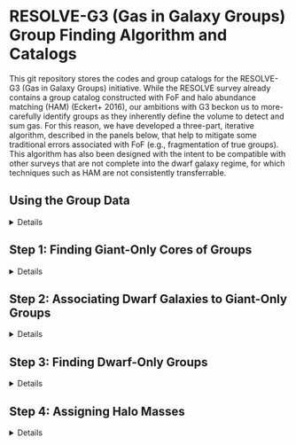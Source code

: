 # RESOLVE-G3 (Gas in Galaxy Groups) Group Finding Algorithm and Catalogs

This git repository stores the codes and group catalogs for the RESOLVE-G3 (Gas in Galaxy Groups) initiative. While the RESOLVE survey already contains a group catalog  constructed with FoF and halo abundance matching (HAM) (Eckert+ 2016), our ambitions with G3 beckon us to more-carefully identify groups as they inherently define the volume to detect and sum gas. For this reason, we have developed a three-part, iterative algorithm, described in the panels below, that help to mitigate some traditional errors associated with FoF (e.g., fragmentation of true groups). This algorithm has also been designed with the intent to be compatible with other surveys that are not complete into the dwarf galaxy regime, for which techniques such as HAM are not consistently transferrable. 


## Using the Group Data
<details>

We provide galaxy catalogs containing group information from three group-finding selection criteria: a luminosity-selected group catalog, a stellar mass-selected group catalog,and a baryonic mass-selected (M* + 1.4MHI) group catalog. In addition to the names of variables standard in the RESOLVE and ECO databases, the following columns describe the new groups:

* `g3grp_*`: group ID number of galaxy following the group idenitification procedure described below.
* `g3grpngi_*`: number of giant galaxies in group (from step 1 below). If `g3grpngi_*=0`, it is a dwarf-only group.
* `g3grpndw_*`: number of dwarf galaxies in group (from steps 2 or 3 below). The total number of group numbers can be calculated as `grpngi_* + grpndw_*`.  
* `g3grpradeg_*`: right-ascension of group center in decimal degrees
* `g3grpdedeg_*`: declination of group center in decimal degrees
* `g3grpcz_*`: Local Group-corrected velocity of group center in km/s
* `g3logmh_*`: abundance-matched log halo mass (m200b) assuming h=0.7
* `g3rvir_*`: theoretical group virial radius, in arcseconds, from halo mass (337b convention, i.e. NOT r200b)
* `g3rproj_*`: observational group projected radius, in arcseconds, calculated as 75th percentile radius of giant and dwarf members
* `g3router_*`: distance to outermost group member, in arcseconds, from the group center
* `g3fc_*`: 1/0 central flag, defined as the most luminous or massive group galaxy.

The wildcard `*` must be replaced with `l`, `s`, or `b` to indicate your choice of group catalog - luminosity, stellar, or baryonic selected. All variables are set to -99 if the galaxy was not included in group finding.

Note: Positions of group centers -- `g3grpradeg`, `g3grpdedeg`, `g3grpcz` -- are calculated by establishing Cartesian coordinates for each galaxy member based on their individual Local-Group corrected `cz`. The group center is calculated in Cartesian coordinates, averaging (unweighted) the `x`,`y`,`z` values of each giant or dwarf group member. The group center in Cartesian coordinates is then translated back to RA, declination, and redshift. 


</details>

## Step 1: Finding Giant-Only Cores of Groups
<details>

In the first step of the group finder, we use friends-of-friends (FoF)  to locate groups of giant galaxies. We place our definition of the giant-dwarf divide at the cusp in<a href="users.castle.unc.edu/~zhutchen/dwarfgiantdivide_stellar.jpg">M*-L relation</a>, which occurs at log stellar mass ~9.5. This mass is approximately equal to the gas-richness threshold scale in stellar mass (Eckert+ 2016). For baryonic mass, we look at the <a href="users.castle.unc.edu/~zhutchen/dwarfgiantdivide_baryonic.jpg">correlation between r-band luminosity and baryonic mass </a>, and divide dwarfs from giants at its intersection with `M_r = -19.4` (which defined the M*-L cusp).


Therefore our selection criteria for giant-only FoF are:

* Luminosity-selected ECO/RESOLVE-A: `M_r<=-19.4`, `2530 < cz [km/s] < 7470`
* Luminosity-selected RESOLVE-B: `M_r<=-19.4`, `4250 < cz [km/s] < 7250` 
* Stellar mass-selected ECO/RESOLVE-A: `log(Mstar)>=9.5`, `2530 < cz [km/s] < 7470`
* Stellar mass-selected RESOLVE-B: `log(Mstar)>=9.5`, `4250 < cz [km/s] < 7250`
* Baryonic mass-selected ECO/RESOLVE-A: `log(Mbary)>=9.9`, `2530 < cz [km/s] < 7470`
* Baryonic mass-seleted RESOLVE-B: `log(Mbary)>=9.9`, `4250 < cz [km/s] < 7250`


We employ an adaptive linking strategy during this giant-only FoF procedure, inspired by Robotham et al. (2011) and its volume-limited application in Mummery (2018, PhD thesis). We use line-of-sight b<sub>LOS</sub> and transverse b<sub>&#8869;</sub> linking multipliers of 1.1 and 0.07, respectively, as these are optimized for the study of galaxy environment (Duarte & Mamon, 2014). In a standard FoF approach, these values are multiplied by the mean separation of galaxies, s<sub>0</sub>=(V/N)<sup>1/3</sup>, and are used as linking lengths. Here we assign a different value of `s` to every galaxy, measured instead by the number density of galaxies which are greater than or equal to their luminosity or mass. We then look at the median value of `s` over all galaxies and scale all `s` values such that the median is retained at the original s<sub>0</sub>=(V/N)<sup>1/3</sup>. The figure below shows how the value of `s` varies with absolute magnitude. We obtain `s` values for ECO and RESOLVE-B using a model fit, to (a) smooth noise in ECO brightward of ~-23, and (b) control for cosmic variance in the RESOLVE-B volume. The fit is recomputed on stellar or baryonic mass for their respective samples. This adaptive approach ensures that the linking length rises with galaxy luminosity/stellar mass and therefore reduces fragmentation of identified groups. The shape of the curve is determined by the galaxy luminosity/mass distribution, so this curve could be extended to other surveys given that ECO is resilient to cosmic variance. 

![Separation for Giant Galaxies in FoF](images/meansep_M_r_plot.jpg)

At the end of step 1, we have a set of giant-only groups. All dwarfs have yet to be tested for group membership. The figure below shows the multiplicity function for these giant-only groups, based on the luminosity-selected catalog.

![Mult Function for Giant-Only Groups](images/giantonlymult.jpg) 

</details>

## Step 2: Associating Dwarf Galaxies to Giant-Only Groups
<details>

The next step is associate dwarf galaxies into the giant-only groups. To do so, we use the individual relative projected radii and peculiar velocities of giants to calibrate search boundaries for dwarfs. The figure below shows this calibration as a function of giant-only group N, allowing us to avoid halo mass estimates (which are problematic for high-z LADUMA work). An analagous calibration is done in velocity, but it is not shown here for brevity.


![Group boundary calibration](images/rproj_calibration_assoc.jpg)

The fit to medians, binned by giant-only group N, of the projected radii and velocities are shown in the blue line. The green dash-dotted line shows the optimal radii for associating dwarf galaxies, 3R<sub>proj</sub><sup>fit</sup> (or 4.5v<sub>proj</sub><sup>fit</sup> in velocity), because it is the radius that would enclose nearly-all giant galaxies if their groups were stacked at fixed N. Therefore, if a dwarf galaxy fills within  3R<sub>proj</sub><sup>fit</sup> and 4.5v<sub>proj</sub><sup>fit</sup> of a giant-only FoF group, we associate the dwarf as a group member. The cartoon below illustrates this concept. 

<img src="images/assocdiagram2.jpeg" width="500" align='center'/>



</details>

## Step 3: Finding Dwarf-Only Groups
<details>

With dwarf galaxies now associated to giant-only groups, we have a catalog of "giant+dwarf" groups, and the remaining step in the group finder is to search for dwarf-only groups -- groups that would have been missed because they do not contain a giant galaxy to be associated with. We have written an algorithm called "iterative combination" to perform this step. This algorithm uses an iterative approach, trying to merge nearest-neighbor pairs of "potential groups" based on the sizes of similarly-luminous giant+dwarf groups. The steps of this algorithm are:

 1. Assign all ungrouped dwarfs (following step 2: association) to N=1 "potential" groups.
 2. Use a k-d tree to identify pairs of nearest-neighbor potential groups.
 3. For every nearest-neighbor pair, check if the pair should be merged into a single group:
* a. Compute the integrated r-band absolute magnitude of all member galaxies belonging to the pair. 
* b. Compute 98th percentile of relative projected radii and relative velocties of galaxies belonging to giant+dwarf groups of similar integrated luminosity or mass. These values are drawn from a fit as shown below.
     <img src="images/itercombboundaries.jpeg"/> 
* c. If all individual galaxies shared between the two potential groups can fit within those radii/velocities, we merge them together into a single group.
 4. Repeat from (2) until the dwarf-only group catalog has converged, when the potential groups are no longer merging between interations.

After iterative combination has finished, we have a complete set of groups. The multiplicity function for luminosity-selected groups in ECO and RESOLVE-B is shown below.

<img src="images/multfunctionwdwarfs.png"/>

</details>

## Step 4: Assigning Halo Masses
<details>

Now that groups are identified, we assign halo masses based on group-integrated luminosity or stellar mass, using the method described in Eckert et al. (2016). The results of abundance matching are shown in the figure below. To assign halo masses for RESOLVE-B, we performed abundance matching on a RESOLVE-B analog version ECO which extends down to the deeper completeness floor of RESOLVE-B, and then interpolated from that result.

<img src="images/hamLrrelation.jpeg"/>


</details>
